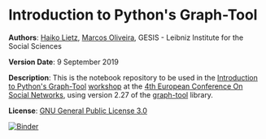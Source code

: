 # Introduction to Python's Graph-Tool

**Authors**: <a href='https://www.gesis.org/person/haiko.lietz'>Haiko Lietz</a>, <a href='https://marcosoliveira.info/'>Marcos Oliveira</a>, GESIS - Leibniz Institute for the Social Sciences

**Version Date**: 9 September 2019

**Description**: This is the notebook repository to be used in the <a href='https://www.eusn2019.ethz.ch/wp-content/uploads/2019/06/190611_EUSN_Abstracts-Workshops_complete.pdf'>Introduction to Python's Graph-Tool</a> <a href='https://www.eusn2019.ethz.ch/?page_id=452'>workshop</a> at the <a href='https://www.eusn2019.ethz.ch/'>4th European Conference On Social Networks</a>, using version 2.27 of the  <a href='https://graph-tool.skewed.de/'>graph-tool</a> library.

**License**: <a href='https://www.gnu.org/licenses/gpl-3.0.en.html'>GNU General Public License 3.0 </a>

[![Binder](https://notebooks.gesis.org/binder/badge.svg)](https://notebooks.gesis.org/binder/v2/gh/gesiscss/introduction_graph_tool/master)
